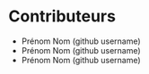 # Contributeurs
- Prénom Nom (github username)
- Prénom Nom (github username)
- Prénom Nom (github username)